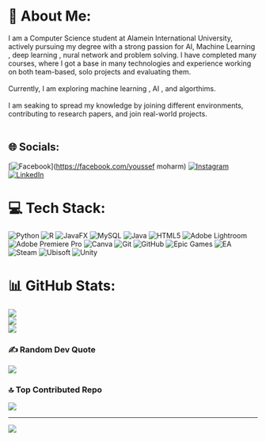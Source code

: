 # 💫 About Me:
I am a Computer Science student at Alamein International University, actively pursuing my degree with a strong passion for AI, Machine Learning , deep learning , nural network and problem solving. I have completed many courses, where I got a base in many technologies and experience working on both team-based, solo projects and evaluating them.<br><br> Currently, I am exploring machine learning , AI , and algorthims.<br><br>I am seaking to spread my knowledge by joining  different environments, contributing to research papers, and join real-world  projects.<br><br>

## 🌐 Socials:
[![Facebook](https://img.shields.io/badge/Facebook-%231877F2.svg?logo=Facebook&logoColor=white)](https://facebook.com/youssef moharm)
[![Instagram](https://img.shields.io/badge/Instagram-%23E4405F.svg?logo=Instagram&logoColor=white)](https://instagram.com/__moharm__) 
[![LinkedIn](https://img.shields.io/badge/LinkedIn-%230077B5.svg?logo=linkedin&logoColor=white)](https://linkedin.com/in/youssefmoharm)
 

# 💻 Tech Stack:
![Python](https://img.shields.io/badge/python-3670A0?style=for-the-badge&logo=python&logoColor=ffdd54) ![R](https://img.shields.io/badge/r-%23276DC3.svg?style=for-the-badge&logo=r&logoColor=white) ![JavaFX](https://img.shields.io/badge/javafx-%23FF0000.svg?style=for-the-badge&logo=javafx&logoColor=white) ![MySQL](https://img.shields.io/badge/mysql-4479A1.svg?style=for-the-badge&logo=mysql&logoColor=white) ![Java](https://img.shields.io/badge/java-%23ED8B00.svg?style=for-the-badge&logo=openjdk&logoColor=white) ![HTML5](https://img.shields.io/badge/html5-%23E34F26.svg?style=for-the-badge&logo=html5&logoColor=white) ![Adobe Lightroom](https://img.shields.io/badge/Adobe%20Lightroom-31A8FF.svg?style=for-the-badge&logo=Adobe%20Lightroom&logoColor=white) ![Adobe Premiere Pro](https://img.shields.io/badge/Adobe%20Premiere%20Pro-9999FF.svg?style=for-the-badge&logo=Adobe%20Premiere%20Pro&logoColor=white) ![Canva](https://img.shields.io/badge/Canva-%2300C4CC.svg?style=for-the-badge&logo=Canva&logoColor=white) ![Git](https://img.shields.io/badge/git-%23F05033.svg?style=for-the-badge&logo=git&logoColor=white) ![GitHub](https://img.shields.io/badge/github-%23121011.svg?style=for-the-badge&logo=github&logoColor=white) ![Epic Games](https://img.shields.io/badge/epicgames-%23313131.svg?style=for-the-badge&logo=epicgames&logoColor=white) ![EA](https://img.shields.io/badge/ea-%23000000.svg?style=for-the-badge&logo=ea&logoColor=white) ![Steam](https://img.shields.io/badge/steam-%23000000.svg?style=for-the-badge&logo=steam&logoColor=white) ![Ubisoft](https://img.shields.io/badge/Ubisoft-%23F5F5F5.svg?style=for-the-badge&logo=Ubisoft&logoColor=black) ![Unity](https://img.shields.io/badge/unity-%23000000.svg?style=for-the-badge&logo=unity&logoColor=white)
# 📊 GitHub Stats:
![](https://github-readme-stats.vercel.app/api?username=youssefmoharm&theme=dark&hide_border=false&include_all_commits=true&count_private=false)<br/>
![](https://github-readme-streak-stats.herokuapp.com/?user=youssefmoharm&theme=dark&hide_border=false)<br/>
![](https://github-readme-stats.vercel.app/api/top-langs/?username=youssefmoharm&theme=dark&hide_border=false&include_all_commits=true&count_private=false&layout=compact)

### ✍️ Random Dev Quote
![](https://quotes-github-readme.vercel.app/api?type=horizontal&theme=radical)

### 🔝 Top Contributed Repo
![](https://github-contributor-stats.vercel.app/api?username=youssefmoharm&limit=5&theme=dark&combine_all_yearly_contributions=true)

---
[![](https://visitcount.itsvg.in/api?id=youssefmoharm&icon=0&color=0)](https://visitcount.itsvg.in)

<!-- Proudly created with GPRM ( https://gprm.itsvg.in ) -->
